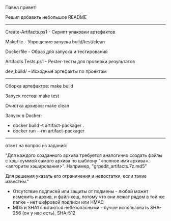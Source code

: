 Павел привет!

Решил добавить небольшое README 
__________________________________

Create-Artifacts.ps1 - Cкрипт упаковки артефактов

Makefile  -  Упрощение запуска build/test/clean

Dockerfile -  Образ для запуска и тестирования

Artifacts.Tests.ps1 -  Pester-тесты для проверки результатов

dev_build/  - Исходные артефакты по проектам
___________________________________

Сборка артефактов: make build

Запуск тестов: make test

Очистка архивов: make clean

Запуск в Docker:
- docker build -t artifact-packager .
- docker run --rm artifact-packager

__________________________________

ответ на вопрос из задания:

"Для каждого созданного архива требуется аналогично создать файлы с хэш-суммой самого архива по шаблону "<полное имя архива>.<алгоритм хэширования>". Например, "grpedit_artifacts.7z.md5"

Для решения указать его ограничения и недостатки, если такие известны."

- Отсутствие подписей или защиты от подмены - любой может изменить и архив, и файл-хеш, потому что они лежат рядом в той же папке - нет цифровой подписи или HMAC
- MD5 и SHA1 считаются небезопасными - лучше использовать SHA-256 (он у нас есть), SHA-512 

